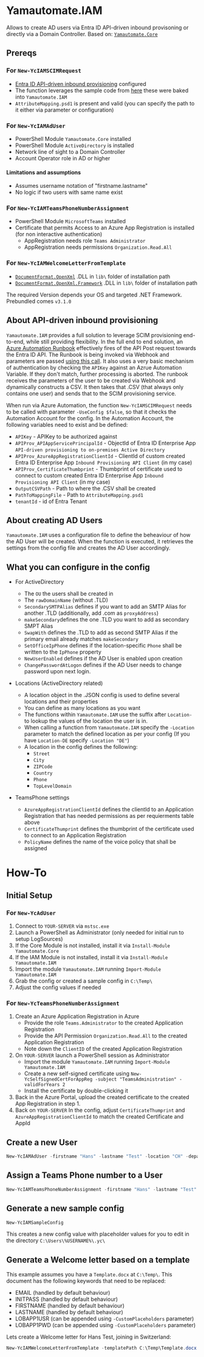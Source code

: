 # Yamautomate.IAM
Allows to create AD users via Entra ID API-driven inbound provisoning or directly via a Domain Controller. 
Based on: [```Yamautomate.Core```](https://github.com/yamautomate/Yamautomate.Core)



## Prereqs
### For ```New-YcIAMSCIMRequest```
- [Entra ID API-driven inbound provisioning](https://learn.microsoft.com/en-us/entra/identity/app-provisioning/inbound-provisioning-api-concepts) configured
- The function leverages the sample code from [here](https://learn.microsoft.com/en-us/entra/identity/app-provisioning/inbound-provisioning-api-powershell) these were baked into ```Yamautomate.IAM```
- ```AttributeMapping.psd1``` is present and valid (you can specify the path to it either via parameter or configuration)

### For ```New-YcIAMAdUser```
- PowerShell Module ```Yamautomate.Core``` installed
- PowerShell Module ```ActiveDirectory``` is installed
- Network line of sight to a Domain Controller
- Account Operator role in AD or higher
#### Limitations and assumptions
- Assumes username notation of "firstname.lastname"
- No logic if two users with same name exist
### For ```New-YcIAMTeamsPhoneNumberAssignment```
- PowerShell Module ```MicrosoftTeams``` installed
- Certificate that permits Access to an Azure App Registration is installed (for non interactive authentication)
  - AppRegistration needs role ```Teams Administrator```
  - AppRegistration needs permissions ```Organization.Read.All```
### For ```New-YcIAMWelcomeLetterFromTemplate```
-  [```DocumentFormat.OpenXml```](https://www.nuget.org/packages/DocumentFormat.OpenXml/) .DLL in  ```lib\``` folder of installation path
-  [```DocumentFormat.OpenXml.Framework```](https://www.nuget.org/packages/DocumentFormat.OpenXml.Framework) .DLL in  ```lib\``` folder of installation path
  
The required Version depends your OS and targeted .NET Framework. Prebundled comes ```v3.1.0``` 

## About API-driven inbound provisioning
```Yamautomate.IAM``` provides a full solution to leverage SCIM provisioning end-to-end, while still providing flexibility.
In the full end to end solution, an [Azure Automation Runbook](https://github.com/yamautomate/Yamautomate.IAM/blob/main/Runbook.ps1) effectively fires of the API Post request towards the Entra ID API.
The Runbook is being invoked via Webhook and parameters are passed [using this call](https://github.com/yamautomate/Yamautomate.IAM/blob/main/RunbookCall.ps1). It also uses a very basic mechanism of authentication by checking the ```APIKey``` against an Azrue Automation Variable. If they don't match, further processing is aborted.
The runbook receives the parameters of the user to be created via Webhook and dynamically constructs a CSV. It then takes that .CSV (that always only contains one user) and sends that to the SCIM provisioning service.

When run via Azure Automation, the function ```New-YcIAMSCIMRequest``` needs to be called with parameter ```-UseConfig $false```, so that it checks the Automation Account for the config. 
In the Automation Account, the following variables need to exist and be defined:
- ```APIKey``` - APIKey to be authorized against
- ```APIProv_APIAppServicePrincipalId``` - ObjectId of Entra ID Enterprise App ```API-driven provisioning to on-premises Active Directory```
- ```APIProv_AzureAppRegistrationClientId``` - ClientId of custom created Entra ID Enterprise App ```Inbound Provisioning API Client``` (in my case)
- ```APIProv_CertificateThumbprint``` - Thumbprint of certificate used to connect to custom created Entra ID Enterprise App ```Inbound Provisioning API Client``` (in my case)
- ```OutputCSVPath``` - Path to where the .CSV shall be created
- ```PathToMappingFile``` - Path to ```AttributeMapping.psd1```
- ```tenantId``` - id of Entra Tenant

## About creating AD Users
```Yamautomate.IAM``` uses a configuration file to define the beheaviour of how the AD User will be created. When the function is executed, it retrieves the settings from the config file and creates the AD User accordingly.

## What you can configure in the config
- For ActiveDirectory
  - The ```OU``` the users shall be created in
  - The ```rawDomainName``` (without .TLD)
  - ```SecondarySMTPAlias``` defines if you want to add an SMTP Alias for another .TLD (additionally, add .com as ```proxyAddress```)
  - ```makeSecondary```defines the one .TLD you want to add as secondary SMPT Alias
  - ```SwapWith``` defines the .TLD to add as second SMTP Alias if the primary email already matches ```makeSecondary```
  - ```SetOfficeIpPhone``` defines if the location-specific ```Phone``` shall be written to the ```IpPhone``` property
  - ```NewUserEnabled``` defines if the AD User is enabled upon creation
  - ```ChangePasswordAtLogon``` defines if the AD User needs to change password upon next login.
    
- Locations (ActiveDirectory related)
  - A location object in the .JSON config is used to define several locations and their properties
  - You can define as many locations as you want
  - The functions within ```Yamautomate.IAM``` use the suffix after ```Location-``` to lookup the values of the location the user is in.
  - When calling a function from ```Yamautomate.IAM``` specify the ```-Location``` parameter to match the defined location as per your config (If you have ```Location-DE``` specify ```-Location "DE"```)     
  - A location in the config defines the following:
    - ```Street```
    - ```City```
    - ```ZIPCode```
    - ```Country```
    - ```Phone```
    - ```TopLevelDomain```

 - TeamsPhone settings
   -  ```AzureAppRegistrationClientId``` defines the clientId to an Application Registration that has needed permissions as per requierments table above
   -  ```CertificateThumprint``` defines the thumbprint of the certificate used to connect to an Application Registration
   -  ```PolicyName``` defines the name of the voice policy that shall be assigned





# How-To
## Initial Setup
### For ```New-YcAdUser```
1. Connect to ```YOUR-SERVER``` via ```mstsc.exe```
2. Launch a PowerShell as Administrator (only needed for initial run to setup LogSources)
3. If the Core Module is not installed, install it via ```Install-Module Yamautomate.Core```
4. If the IAM Module is not installed, install it via ```Install-Module Yamautomate.IAM```
5. Import the module ```Yamautomate.IAM``` running ```Import-Module Yamautomate.IAM```
6. Grab the config or created a sample config in ```C:\Temp\```
7. Adjust the config values if needed


### For ```New-YcTeamsPhoneNumberAssignment```
1. Create an Azure Application Registration in Azure
    - Provide the role ```Teams.Administrator``` to the created Application Registration
    - Provide the API Permission ```Organization.Read.All``` to the created Application Registration
    - Note down the ```ClientID``` of the created Application Registration 
5. On ```YOUR-SERVER``` launch a PowerShell session as Administrator
   - Import the module ```Yamautomate.IAM``` running ```Import-Module Yamautomate.IAM```
   - Create a new self-signed certificate using ```New-YcSelfSignedCertForAppReg -subject "TeamsAdministration" -validForYears 2```
   - Install the certificate by double-clicking it
8. Back in the Azure Portal, upload the created certificate to the created App Registration in step 1.
9. Back on ```YOUR-SERVER``` In the config, adjust ```CertificateThumprint``` and ```AzureAppRegistrationClientId``` to match the created Certificate and AppId

## Create a new User
```powershell
New-YcIAMAdUser -firstname "Hans" -lastname "Test" -location "CH" -department "HR" -team "APAC" -phoneNumber "+41XXXXXX" -jobTitle "HR Manager" -manager "john.doe" -PathToConfig "C:\temp\YcIAMSampleConfig.json" -LogEnabled $true
```

## Assign a Teams Phone number to a User
```powershell
New-YcIAMTeamsPhoneNumberAssignment -firstname "Hans" -lastname "Test" -location "CH" -phoneNumber "+41XXXXXX" -PathToConfig "YcIAMSampleConfig.json" -LogEnabled $true
```

## Generate a new sample config
```powershell
New-YcIAMSampleConfig
```
This creates a new config value with placeholder values for you to edit in the directory ```C:\Users\%USERNAME%\.yc\```

## Generate a Welcome letter based on a template
This example assumes you have a ```Template.docx``` at ```C:\Temp\```. This document has the following keywords that need to be replaced:
- EMAIL (handled by default behaviour)
- INITPASS (handled by default behaviour)
- FIRSTNAME (handled by default behaviour)
- LASTNAME (handled by default behaviour)
- LOBAPP1USR (can be appended using ```-CustomPlaceholders``` parameter)
- LOBAPP1PWD (can be appended using ```-CustomPlaceholders``` parameter)

Lets create a Welcome letter for Hans Test, joining in Switzerland:
```powershell
New-YcIAMWelcomeLetterFromTemplate -templatePath C:\Temp\Template.docx -FirstName "Yanik" -LastName "Maurer" -InitialPassword "GTZZKJ" -location "CH" -PathToConfig "C:\temp\YcIAM-Config.json" -CustomPlaceholders @{ 'LOBAPP1USR' = 'YMAURER'; 'LOBAPP1PWD' = 'JaneDoe1873!' }
```
